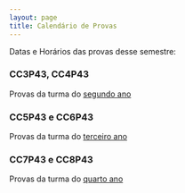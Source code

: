 ```yaml
---
layout: page
title: Calendário de Provas
---
```


Datas e Horários das provas desse semestre: 

<!-- <a href="/horarios/provas2.pdf" target="_blank">Provas</a> -->


### CC3P43, CC4P43

Provas da turma do <a href="/horarios/provas3-4sem.pdf" target="_blank">segundo ano</a>

### CC5P43 e CC6P43

Provas da turma do <a href="/horarios/provas5-6sem.pdf" target="_blank">terceiro ano</a>

### CC7P43 e CC8P43

Provas da turma do <a href="/horarios/provas7-8sem.pdf" target="_blank">quarto ano</a>
